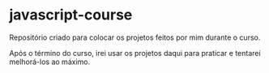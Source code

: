 # javascript-course

Repositório criado para colocar os projetos feitos por mim durante o curso.

Após o término do curso, irei usar os projetos daqui para praticar e tentarei melhorá-los ao máximo.
